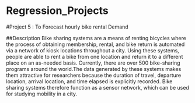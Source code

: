 # Regression_Projects

#Project 5 : To Forecast hourly bike rental Demand

##Description 
Bike sharing systems are a means of renting bicycles where the process of
obtaining membership, rental, and bike return is automated via a network of
kiosk locations throughout a city. Using these systems, people are able to
rent a bike from one location and return it to a different place on an
as-needed basis. Currently, there are over 500 bike-sharing programs
around the world.The data generated by these systems makes them attractive for
researchers because the duration of travel, departure location, arrival
location, and time elapsed is explicitly recorded. Bike sharing systems
therefore function as a sensor network, which can be used for studying
mobility in a city.
